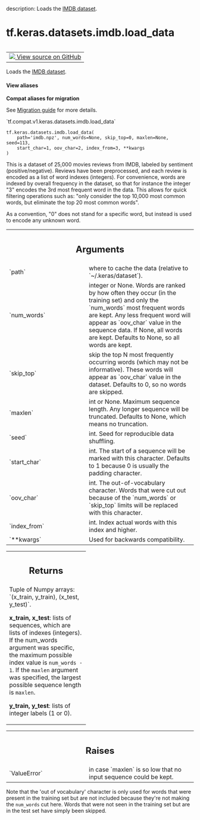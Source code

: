 description: Loads the [IMDB dataset](https://ai.stanford.edu/~amaas/data/sentiment/).

<div itemscope itemtype="http://developers.google.com/ReferenceObject">
<meta itemprop="name" content="tf.keras.datasets.imdb.load_data" />
<meta itemprop="path" content="Stable" />
</div>

# tf.keras.datasets.imdb.load_data

<!-- Insert buttons and diff -->

<table class="tfo-notebook-buttons tfo-api nocontent" align="left">
<td>
  <a target="_blank" href="https://github.com/tensorflow/tensorflow/blob/r2.3/tensorflow/python/keras/datasets/imdb.py#L31-L162">
    <img src="https://www.tensorflow.org/images/GitHub-Mark-32px.png" />
    View source on GitHub
  </a>
</td>
</table>



Loads the [IMDB dataset](https://ai.stanford.edu/~amaas/data/sentiment/).

<section class="expandable">
  <h4 class="showalways">View aliases</h4>
  <p>
<b>Compat aliases for migration</b>
<p>See
<a href="https://www.tensorflow.org/guide/migrate">Migration guide</a> for
more details.</p>
<p>`tf.compat.v1.keras.datasets.imdb.load_data`</p>
</p>
</section>

<pre class="devsite-click-to-copy prettyprint lang-py tfo-signature-link">
<code>tf.keras.datasets.imdb.load_data(
    path='imdb.npz', num_words=None, skip_top=0, maxlen=None, seed=113,
    start_char=1, oov_char=2, index_from=3, **kwargs
)
</code></pre>



<!-- Placeholder for "Used in" -->

This is a dataset of 25,000 movies reviews from IMDB, labeled by sentiment
(positive/negative). Reviews have been preprocessed, and each review is
encoded as a list of word indexes (integers).
For convenience, words are indexed by overall frequency in the dataset,
so that for instance the integer "3" encodes the 3rd most frequent word in
the data. This allows for quick filtering operations such as:
"only consider the top 10,000 most
common words, but eliminate the top 20 most common words".

As a convention, "0" does not stand for a specific word, but instead is used
to encode any unknown word.

<!-- Tabular view -->
 <table class="responsive fixed orange">
<colgroup><col width="214px"><col></colgroup>
<tr><th colspan="2"><h2 class="add-link">Arguments</h2></th></tr>

<tr>
<td>
`path`
</td>
<td>
where to cache the data (relative to `~/.keras/dataset`).
</td>
</tr><tr>
<td>
`num_words`
</td>
<td>
integer or None. Words are
ranked by how often they occur (in the training set) and only
the `num_words` most frequent words are kept. Any less frequent word
will appear as `oov_char` value in the sequence data. If None,
all words are kept. Defaults to None, so all words are kept.
</td>
</tr><tr>
<td>
`skip_top`
</td>
<td>
skip the top N most frequently occurring words
(which may not be informative). These words will appear as
`oov_char` value in the dataset. Defaults to 0, so no words are
skipped.
</td>
</tr><tr>
<td>
`maxlen`
</td>
<td>
int or None. Maximum sequence length.
Any longer sequence will be truncated. Defaults to None, which
means no truncation.
</td>
</tr><tr>
<td>
`seed`
</td>
<td>
int. Seed for reproducible data shuffling.
</td>
</tr><tr>
<td>
`start_char`
</td>
<td>
int. The start of a sequence will be marked with this
character. Defaults to 1 because 0 is usually the padding character.
</td>
</tr><tr>
<td>
`oov_char`
</td>
<td>
int. The out-of-vocabulary character.
Words that were cut out because of the `num_words` or
`skip_top` limits will be replaced with this character.
</td>
</tr><tr>
<td>
`index_from`
</td>
<td>
int. Index actual words with this index and higher.
</td>
</tr><tr>
<td>
`**kwargs`
</td>
<td>
Used for backwards compatibility.
</td>
</tr>
</table>



<!-- Tabular view -->
 <table class="responsive fixed orange">
<colgroup><col width="214px"><col></colgroup>
<tr><th colspan="2"><h2 class="add-link">Returns</h2></th></tr>
<tr class="alt">
<td colspan="2">
Tuple of Numpy arrays: `(x_train, y_train), (x_test, y_test)`.

**x_train, x_test**: lists of sequences, which are lists of indexes
(integers). If the num_words argument was specific, the maximum
possible index value is `num_words - 1`. If the `maxlen` argument was
specified, the largest possible sequence length is `maxlen`.

**y_train, y_test**: lists of integer labels (1 or 0).
</td>
</tr>

</table>



<!-- Tabular view -->
 <table class="responsive fixed orange">
<colgroup><col width="214px"><col></colgroup>
<tr><th colspan="2"><h2 class="add-link">Raises</h2></th></tr>

<tr>
<td>
`ValueError`
</td>
<td>
in case `maxlen` is so low
that no input sequence could be kept.
</td>
</tr>
</table>


Note that the 'out of vocabulary' character is only used for
words that were present in the training set but are not included
because they're not making the `num_words` cut here.
Words that were not seen in the training set but are in the test set
have simply been skipped.